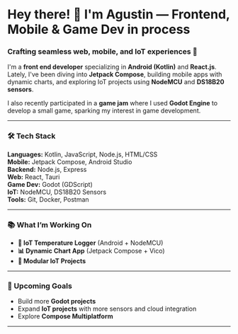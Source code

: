 # Hey there! 👋 I'm Agustin — Frontend, Mobile & Game Dev in process 
### Crafting seamless web, mobile, and IoT experiences 🚀  

I'm a **front end developer** specializing in **Android (Kotlin)** and **React.js**.  
Lately, I've been diving into **Jetpack Compose**, building mobile apps with dynamic charts, and exploring IoT projects using **NodeMCU** and **DS18B20 sensors**.  

I also recently participated in a **game jam** where I used **Godot Engine** to develop a small game, sparking my interest in game development.  

---

### 🛠️ Tech Stack  
**Languages:** Kotlin, JavaScript, Node.js, HTML/CSS  
**Mobile:** Jetpack Compose, Android Studio  
**Backend:** Node.js, Express  
**Web:** React, Tauri  
**Game Dev:** Godot (GDScript)  
**IoT:** NodeMCU, DS18B20 Sensors  
**Tools:** Git, Docker, Postman  

---

### 📚 What I’m Working On  
- **📱 IoT Temperature Logger** (Android + NodeMCU)  
- **📊 Dynamic Chart App** (Jetpack Compose + Vico)  
- **🧱 Modular IoT Projects**  

---

### 🚧 Upcoming Goals   
- Build more **Godot projects**  
- Expand **IoT projects** with more sensors and cloud integration  
- Explore **Compose Multiplatform**  

---
